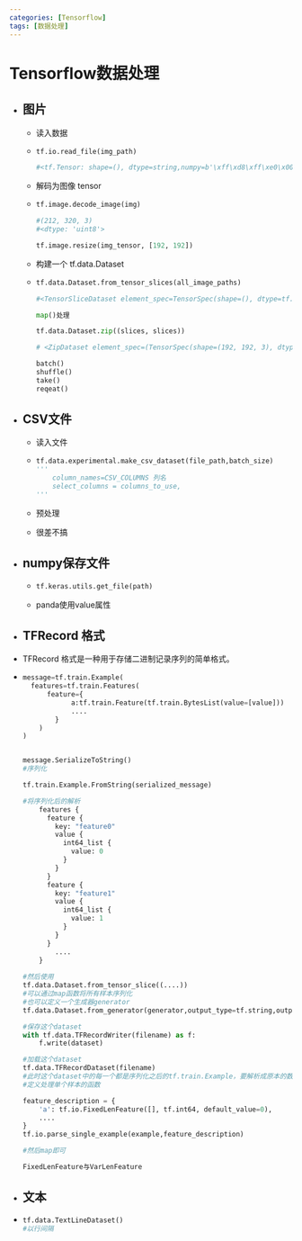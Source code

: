 ```yaml
---
categories: [Tensorflow]
tags: [数据处理]
---
```

# Tensorflow数据处理

- ## 图片

  - 读入数据

  - ```python
    tf.io.read_file(img_path)
    
    #<tf.Tensor: shape=(), dtype=string,numpy=b'\xff\xd8\xff\xe0\x00\x10JFIF\x00\x01\x01\x00\x00\x01\x00...
    ```

  -  解码为图像 tensor 

  - ```python
    tf.image.decode_image(img)
    
    #(212, 320, 3)
    #<dtype: 'uint8'>
    
    tf.image.resize(img_tensor, [192, 192])
    ```

  - 构建一个 tf.data.Dataset

  - ```python
    tf.data.Dataset.from_tensor_slices(all_image_paths)
    
    #<TensorSliceDataset element_spec=TensorSpec(shape=(), dtype=tf.string, name=None)>
    
    map()处理
    
    tf.data.Dataset.zip((slices, slices))
    
    # <ZipDataset element_spec=(TensorSpec(shape=(192, 192, 3), dtype=tf.float32, name=None), TensorSpec(shape=(), dtype=tf.int64, name=None))>
    
    batch()
    shuffle()
    take()
    reqeat()
    ```

- ## CSV文件

  - 读入文件

  - ```python
    tf.data.experimental.make_csv_dataset(file_path,batch_size)
    '''
    	column_names=CSV_COLUMNS 列名
    	select_columns = columns_to_use, 
    '''
    ```

  - 预处理

  - 很差不搞

- ## numpy保存文件

  - ```python
    tf.keras.utils.get_file(path)
    ```

  - panda使用value属性

- ##  TFRecord 格式 

-  TFRecord 格式是一种用于存储二进制记录序列的简单格式。 

- ```python
  message=tf.train.Example(
  	features=tf.train.Features(
      	feature={
              a:tf.train.Feature(tf.train.BytesList(value=[value]))
              ....
          }
      )
  )
  
  
  message.SerializeToString()
  #序列化
  
  tf.train.Example.FromString(serialized_message)
  
  #将序列化后的解析
      features {
        feature {
          key: "feature0"
          value {
            int64_list {
              value: 0
            }
          }
        }
        feature {
          key: "feature1"
          value {
            int64_list {
              value: 1
            }
          }
        }
          ....
      }
      
  #然后使用
  tf.data.Dataset.from_tensor_slice((....))
  #可以通过map函数将所有样本序列化
  #也可以定义一个生成器generator
  tf.data.Dataset.from_generator(generator,output_type=tf.string,output_shape=())
  
  #保存这个dataset
  with tf.data.TFRecordWriter(filename) as f:
      f.write(dataset)
  
  #加载这个dataset
  tf.data.TFRecordDataset(filename)
  #此时这个dataset中的每一个都是序列化之后的tf.train.Example，要解析成原本的数据
  #定义处理单个样本的函数
  
  feature_description = {
      'a': tf.io.FixedLenFeature([], tf.int64, default_value=0),
      ....
  }
  tf.io.parse_single_example(example,feature_description)
  
  #然后map即可
  
  FixedLenFeature与VarLenFeature
  ```

- ## 文本

- ```python
  tf.data.TextLineDataset()
  #以行间隔
  
  ```